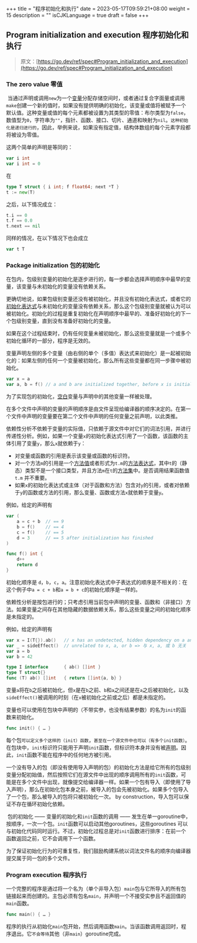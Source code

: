 +++
title = "程序初始化和执行"
date = 2023-05-17T09:59:21+08:00
weight = 15
description = ""
isCJKLanguage = true
draft = false
+++
## Program initialization and execution 程序初始化和执行

> 原文：[https://go.dev/ref/spec#Program_initialization_and_execution](https://go.dev/ref/spec#Program_initialization_and_execution)

### The zero value 零值

​	当通过声明或调用`new`为一个[变量](../Variables)分配存储空间时，或者通过复合字面量或调用`make`创建一个新的值时，如果没有提供明确的初始化，该变量或值将被赋予一个默认值。这种变量或值的每个元素都被设置为其类型的零值：布尔类型为`false`，数值型为`0`，字符串为`""`，指针、函数、接口、切片、通道和映射为`nil`。`这种初始化是递归进行的`，因此，举例来说，如果没有指定值，结构体数组的每个元素字段都将被设为零值。

这两个简单的声明是等同的：

```go 
var i int
var i int = 0
```

在

```go 
type T struct { i int; f float64; next *T }
t := new(T)
```

之后，以下情况成立：

```go 
t.i == 0
t.f == 0.0
t.next == nil
```

 同样的情况，在以下情况下也会成立

```go 
var t T
```

### Package initialization 包的初始化

​	在包内，包级别变量的初始化是逐步进行的，每一步都会选择声明顺序中最早的变量，该变量与未初始化的变量没有依赖关系。

​	更确切地说，如果包级别变量还没有被初始化，并且没有初始化表达式，或者它的[初始化表达式](../DeclarationsAndScope#variable-declarations-变量声明)与未初始化的变量没有依赖关系，那么这个包级别变量就被认为可以被初始化。初始化的过程是重复初始化在声明顺序中最早的、准备好初始化的下一个包级别变量，直到没有准备好初始化的变量。

​	如果在这个过程结束时，仍有任何变量未被初始化，那么这些变量就是一个或多个初始化循环的一部分，程序是无效的。

​	变量声明左侧的多个变量（由右侧的单个（多值）表达式来初始化）是一起被初始化的：如果左侧的任何一个变量被初始化，那么所有这些变量都在同一步骤中被初始化。

```go 
var x = a
var a, b = f() // a and b are initialized together, before x is initialized => a 和 b 是在 x 被初始化之前一起被初始化的
```

为了实现包的初始化，[空白](../DeclarationsAndScope#blank-identifier-空白标识符)变量与声明中的其他变量一样被处理。

​	在多个文件中声明的变量的声明顺序是由文件呈现给编译器的顺序决定的。在第一个文件中声明的变量要在第二个文件中声明的任何变量之前声明，以此类推。

​	依赖性分析不依赖于变量的实际值，只依赖于源文件中对它们的词法引用，并进行传递性分析。例如，如果一个变量`x`的初始化表达式引用了一个函数，该函数的主体引用了变量`y`，那么`x`就依赖于`y`：

- 对变量或函数的引用是表示该变量或函数的标识符。
- 对一个方法`m`的引用是一个[方法值](../Expressions#method-values-方法值)或者形式为`t.m`的[方法表达式](../Expressions#method-expressions-方法表达式)，其中`t`的（静态）类型不是一个接口类型，并且方法`m`在`t`的[方法集](../PropertiesOfTypesAndValues#method-sets-方法集)中。是否调用结果函数值 `t.m` 并不重要。
- 如果`x`的初始化表达式或主体（对于函数和方法）包含对`y`的引用，或者对依赖于`y`的函数或方法的引用，那么变量、函数或方法`x`就依赖于变量`y`。

例如，给定的声明有

```go 
var (
	a = c + b  // == 9
	b = f()    // == 4
	c = f()    // == 5
	d = 3      // == 5 after initialization has finished
)

func f() int {
	d++
	return d
}
```

初始化顺序是 `d`，`b`，`c`，`a`。注意初始化表达式中子表达式的顺序是不相关的：在这个例子中`a = c + b`和`a = b + c`的初始化顺序是一样的。

​	依赖性分析是按包进行的；只考虑引用当前包中声明的变量、函数和（非接口）方法。如果变量之间存在其他隐藏的数据依赖关系，那么这些变量之间的初始化顺序是未指定的。

例如，给定的声明有

```go 
var x = I(T{}).ab()   // x has an undetected, hidden dependency on a and b => x 存在 在 a 和 b 上的未被发现的隐藏依赖
var _ = sideEffect()  // unrelated to x, a, or b => 与 x, a, 或 b 无关
var a = b
var b = 42

type I interface      { ab() []int }
type T struct{}
func (T) ab() []int   { return []int{a, b} }
```

变量`a`将在`b`之后被初始化，但`x`是在`b`之前、`b`和`a`之间还是在`a`之后被初始化，以及`sideEffect()`被调用的时刻（在`x`被初始化之前或之后）都是未指定的。

​	变量也可以使用在包块中声明的（不带实参，也没有结果参数）的名为`init`的函数来初始化。

```go 
func init() { … }
```

​	每个包`可以定义多个这样的（init）函数`，`甚至在一个源文件中也可以（有多个init函数）`。在包块中，`init`标识符只能用于声明`init`函数，但标识符本身并没有被[声明](../DeclarationsAndScope)。因此，`init`函数不能在程序中的任何地方被引用。

​	一个没有导入的包（即没有使用导入声明的包）的初始化方法是给它所有的包级别变量分配初始值，然后按照它们在源文件中出现的顺序调用所有的`init`函数，可能是在多个文件中出现，就像提交给编译器一样。如果一个包有导入（即使用了导入声明），那么在初始化包本身之前，被导入的包会先被初始化。如果多个包导入了一个包，那么被导入的包将只被初始化一次。 by construction，导入包可以保证不存在循环初始化依赖。

​	包的初始化 —— 变量的初始化和`init`函数的调用 —— 发生在单一goroutine中，按顺序，一次一个包。`init`函数可以启动其他goroutines，这些goroutines 可以与初始化代码同时运行。不过，初始化过程总是对`init`函数进行排序：在前一个函数返回之前，它不会调用下一个函数。

​	为了保证初始化行为的可重复性，我们鼓励构建系统以词法文件名的顺序向编译器提交属于同一包的多个文件。

### Program execution 程序执行

​	一个完整的程序是通过将一个名为（单个非导入包）`main`包与它所导入的所有包链接起来而创建的。主包必须有包名`main`，并声明一个不接受实参且不返回值的`main`函数。

```go 
func main() { … }
```

程序的执行从初始化`main`包开始，然后调用函数`main`。当该函数调用返回时，程序退出。它`不会等待`其他（非`main`）goroutine完成。